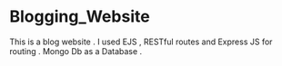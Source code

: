 # Blogging_Website
This is a blog website . I used EJS , RESTful routes and Express JS for routing . Mongo Db as a Database .
